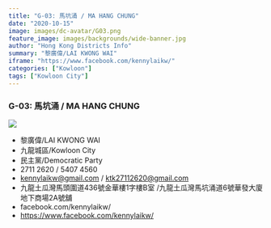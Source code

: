 ```yaml
---
title: "G-03: 馬坑涌 / MA HANG CHUNG"
date: "2020-10-15"
image: images/dc-avatar/G03.png
feature_image: images/backgrounds/wide-banner.jpg
author: "Hong Kong Districts Info"
summary: "黎廣偉/LAI KWONG WAI"
iframe: "https://www.facebook.com/kennylaikw/"
categories: ["Kowloon"]
tags: ["Kowloon City"]
---
```


### G-03: 馬坑涌 / MA HANG CHUNG  
![](/images/dc-avatar/G03.png)  

 - 黎廣偉/LAI KWONG WAI  
 - 九龍城區/Kowloon City  
 - 民主黨/Democratic Party  
 - 2711 2620 / 5407 4560  
 - kennylaikw@gmail.com / ktk27112620@gmail.com  
 - 九龍土瓜灣馬頭圍道436號金華樓1字樓B室 /九龍土瓜灣馬坑涌道6號華發大廈地下商場2A號舖  
 - facebook.com/kennylaikw/  
 - https://www.facebook.com/kennylaikw/
